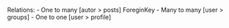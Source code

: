 Relations:
    - One to many [autor > posts] ForeginKey
    - Many to many [user > groups] 
    - One to one [user > profile] 
